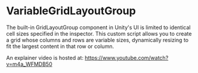 # VariableGridLayoutGroup

The built-in GridLayoutGroup component in Unity's UI is limited to identical cell sizes specified in the inspector. This custom script allows you to create a grid whose columns and rows are variable sizes, dynamically resizing to fit the largest content in that row or column.

An explainer video is hosted at: https://www.youtube.com/watch?v=m4a_WFMDB50
